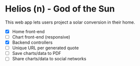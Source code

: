 Helios (n) - God of the Sun
======

This web app lets users project a solar conversion in their home.

- [x] Home front-end
- [ ] Chart front-end (responsive)
- [x] Backend controllers
- [ ] Unique URL per generated quote
- [ ] Save charts/data to PDF
- [ ] Share charts/data to social networks